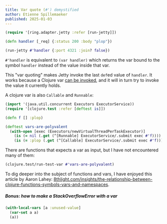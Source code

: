 ```yaml
---
title: Var quote (#') demystified
author: Etienne Spillemaeker
published: 2025-01-03
---
```


```clojure
(require '[ring.adapter.jetty :refer [run-jetty]])

(defn handler [_req] {:status 200 :body "plop"})

(run-jetty #'handler {:port 4321 :join? false})
```

`#'handler` is equivalent to `(var handler)` which returns the var bound to the
symbol `handler` instead of the value inside that var.

This "var quoting" makes Jetty invoke the last `def`ed value of `handler`. It
works because a Clojure var [can be invoked][1], and it will in turn try to
invoke the value it currently holds.

A clojure var is also `Callable` and `Runnable`:

```clojure
(import '(java.util.concurrent Executors ExecutorService))
(require '[clojure.test :refer [deftest is]])

(defn f [] :plop)

(deftest vars-are-polyvalent
  (with-open [exec (Executors/newVirtualThreadPerTaskExecutor)]
    (is (= nil (.get (^[Runnable] ExecutorService/.submit exec #'f))))
    (is (= :plop (.get (^[Callable] ExecutorService/.submit exec #'f))))))
```

There are functions that expects a var as input, but I have not encountered many
of them:

```clojure
(clojure.test/run-test-var #'vars-are-polyvalent)
```

To dig deeper into the subject of functions and vars, I have enjoyed this article by Aaron Lahey: [8thlight.com/insights/the-relationship-between-clojure-functions-symbols-vars-and-namespaces](https://8thlight.com/insights/the-relationship-between-clojure-functions-symbols-vars-and-namespaces).

##### Bonus: how to make a StackOverflowError with a var

```clojure
(with-local-vars [a :unused-value]
  (var-set a a)
  (a))
```

[1]: https://github.com/clojure/clojure/blob/8ae9e4f95e2fbbd4ee4ee3c627088c45ab44fa68/src/jvm/clojure/lang/Var.java#L381-L708
